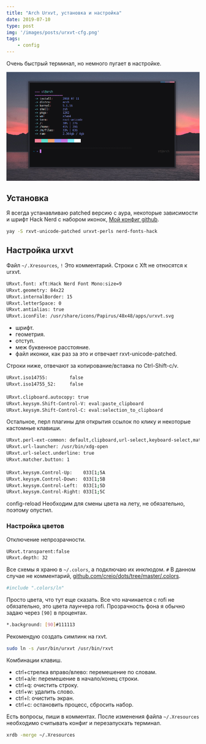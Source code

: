 ```yaml
---
title: "Arch Urxvt, установка и настройка"
date: 2019-07-10
type: post
img: '/images/posts/urxvt-cfg.png'
tags:
    - config
---
```


Очень быстрый терминал, но немного пугает в настройке.

![urxvt](/images/posts/urxvt-cfg.png)

## Установка

Я всегда устанавливаю patched версию с аура, некоторые зависимости и шрифт Hack Nerd с набором иконок, [Мой конфиг github](https://github.com/creio/dots/blob/master/.Xresources).

```bash
yay -S rxvt-unicode-patched urxvt-perls nerd-fonts-hack
```

## Настройка urxvt

Файл `~/.Xresources`, `!` Это комментарий. Строки с Xft не относятся к urxvt.

```bash
URxvt.font: xft:Hack Nerd Font Mono:size=9
URxvt.geometry: 84x22
URxvt.internalBorder: 15
URxvt.letterSpace: 0
URxvt.antialias: true
URxvt.iconFile: /usr/share/icons/Papirus/48x48/apps/urxvt.svg
```

- шрифт.
- геометрия.
- отступ.
- меж буквенное расстояние.
- файл иконки, как раз за это и отвечает rxvt-unicode-patched.

Строки ниже, отвечают за копирование/вставка по Ctrl-Shift-c/v.

```bash
URxvt.iso14755:        false
URxvt.iso14755_52:     false

URxvt.clipboard.autocopy: true
URxvt.keysym.Shift-Control-V: eval:paste_clipboard
URxvt.keysym.Shift-Control-C: eval:selection_to_clipboard
```

Остальное, перл плагины для открытия ссылок по клику и некоторые кастомные клавиши.

```bash
URxvt.perl-ext-common: default,clipboard,url-select,keyboard-select,matcher
URxvt.url-launcher: /usr/bin/xdg-open
URxvt.url-select.underline: true
URxvt.matcher.button: 1

URxvt.keysym.Control-Up:    033[1;5A
URxvt.keysym.Control-Down:  033[1;5B
URxvt.keysym.Control-Left:  033[1;5D
URxvt.keysym.Control-Right: 033[1;5C
```

config-reload Необходим для смены цвета на лету, не обязательно, поэтому опустил.

### Настройка цветов

Отключение непрозрачности.

```bash
URxvt.transparent:false
URxvt.depth: 32
```

Все схемы я храню в `~/.colors`, а подключаю их инклюдом. `#` В данном случае не комментарий, [github.com/creio/dots/tree/master/.colors](https://github.com/creio/dots/tree/master/.colors).

```bash
#include ".colors/ln"
```

Просто цвета, что тут еще сказать. Все что начинается с rofi не обязательно, это цвета лаунчера rofi. Прозрачность фона я обычно задаю через `[90]` в процентах.

```bash
*.background: [90]#111113
```

Рекомендую создать симлинк на rxvt.

```bash
sudo ln -s /usr/bin/urxvt /usr/bin/rxvt
```

Комбинации клавиш.

- ctrl+стрелка вправо/влево: перемешение по словам.
- ctrl+a/e: перемешение в начало/конец строки.
- ctrl+q: очистить строку.
- ctrl+w: удалить слово.
- ctrl+l: очистить экран.
- ctrl+c: остановить процесс, сбросить набор.

Есть вопросы, пиши в комментах. После изменения файла `~/.Xresources` необходимо считывать конфиг и перезапускать терминал.

```bash
xrdb -merge ~/.Xresources
```
